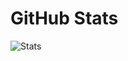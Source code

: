 # GitHub Stats

![Stats](https://github-readme-stats.vercel.app/api?username=kvsnr113&show_icons=true&count_private=true&hide_border=true&theme=transparent)
